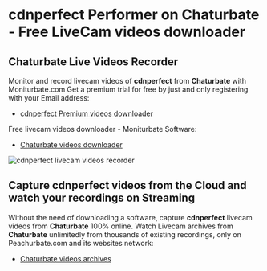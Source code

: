 # cdnperfect Performer on Chaturbate - Free LiveCam videos downloader

## Chaturbate Live Videos Recorder

Monitor and record livecam videos of **cdnperfect** from **Chaturbate** with Moniturbate.com
Get a premium trial for free by just and only registering with your Email address:
* [cdnperfect Premium videos downloader](https://moniturbate.com/request-demo-licence-key.html)

Free livecam videos downloader - Moniturbate Software:
* [Chaturbate videos downloader](https://moniturbate.com/moniturbate-download-software.html)

![cdnperfect livecam videos recorder](https://peachurnet.com/templates/moniturbate-software.png)


## Capture cdnperfect videos from the Cloud and watch your recordings on Streaming

Without the need of downloading a software, capture **cdnperfect** livecam videos from **Chaturbate** 100% online.
Watch Livecam archives from **Chaturbate** unlimitedly from thousands of existing recordings, only on Peachurbate.com and its websites network:
* [Chaturbate videos archives](https://peachurnet.com/)